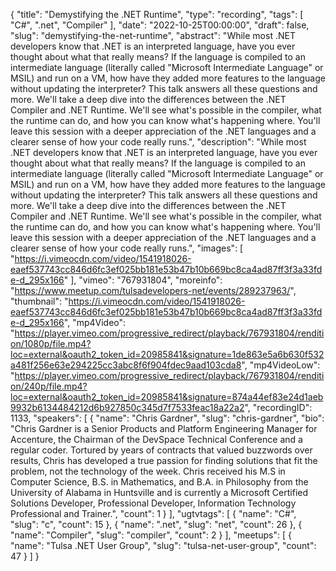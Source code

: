 {
  "title": "Demystifying the .NET Runtime",
  "type": "recording",
  "tags": [
    "C#",
    ".net",
    "Compiler"
  ],
  "date": "2022-10-25T00:00:00",
  "draft": false,
  "slug": "demystifying-the-net-runtime",
  "abstract": "While most .NET developers know that .NET is an interpreted language, have you ever thought about what that really means? If the language is compiled to an intermediate language (literally called \"Microsoft Intermediate Language\" or MSIL) and run on a VM, how have they added more features to the language without updating the interpreter? This talk answers all these questions and more. We'll take a deep dive into the differences between the .NET Compiler and .NET Runtime. We'll see what's possible in the compiler, what the runtime can do, and how you can know what's happening where. You'll leave this session with a deeper appreciation of the .NET languages and a clearer sense of how your code really runs.",
  "description": "While most .NET developers know that .NET is an interpreted language, have you ever thought about what that really means? If the language is compiled to an intermediate language (literally called \"Microsoft Intermediate Language\" or MSIL) and run on a VM, how have they added more features to the language without updating the interpreter? This talk answers all these questions and more. We'll take a deep dive into the differences between the .NET Compiler and .NET Runtime. We'll see what's possible in the compiler, what the runtime can do, and how you can know what's happening where. You'll leave this session with a deeper appreciation of the .NET languages and a clearer sense of how your code really runs.",
  "images": [
    "https://i.vimeocdn.com/video/1541918026-eaef537743cc846d6fc3ef025bb181e53b47b10b669bc8ca4ad87ff3f3a33fde-d_295x166"
  ],
  "vimeo": "767931804",
  "moreinfo": "https://www.meetup.com/tulsadevelopers-net/events/289237963/",
  "thumbnail": "https://i.vimeocdn.com/video/1541918026-eaef537743cc846d6fc3ef025bb181e53b47b10b669bc8ca4ad87ff3f3a33fde-d_295x166",
  "mp4Video": "https://player.vimeo.com/progressive_redirect/playback/767931804/rendition/1080p/file.mp4?loc=external&oauth2_token_id=20985841&signature=1de863e5a6b630f532a481f256e63e294225cc3abc8f6f904fdec9aad103cda8",
  "mp4VideoLow": "https://player.vimeo.com/progressive_redirect/playback/767931804/rendition/240p/file.mp4?loc=external&oauth2_token_id=20985841&signature=874a44ef83e24d1aeb9932b6134484212d6b927850c345d7f7533feac18a22a2",
  "recordingID": 1133,
  "speakers": [
    {
      "name": "Chris Gardner",
      "slug": "chris-gardner",
      "bio": "Chris Gardner is a Senior Products and Platform Engineering Manager for Accenture, the Chairman of the DevSpace Technical Conference and a regular coder. Tortured by years of contracts that valued buzzwords over results, Chris has developed a true passion for finding solutions that fit the problem, not the technology of the week. Chris received his M.S in Computer Science, B.S. in Mathematics, and B.A. in Philosophy from the University of Alabama in Huntsville and is currently a Microsoft Certified Solutions Developer, Professional Developer, Information Technology Professional and Trainer.",
      "count": 1
    }
  ],
  "ugtvtags": [
    {
      "name": "C#",
      "slug": "c",
      "count": 15
    },
    {
      "name": ".net",
      "slug": "net",
      "count": 26
    },
    {
      "name": "Compiler",
      "slug": "compiler",
      "count": 2
    }
  ],
  "meetups": [
    {
      "name": "Tulsa .NET User Group",
      "slug": "tulsa-net-user-group",
      "count": 47
    }
  ]
}